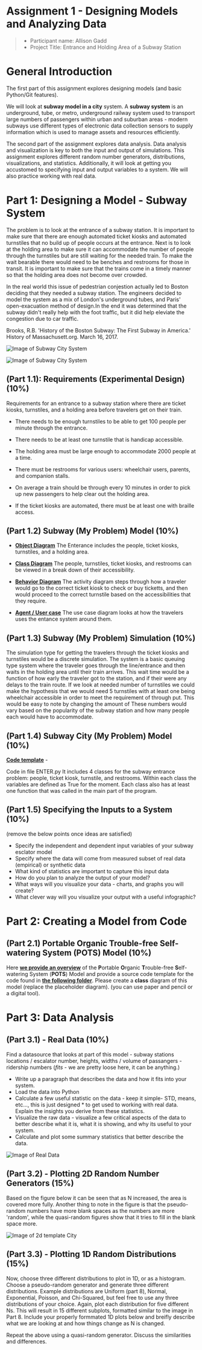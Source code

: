 # Assignment 1 - Designing Models and Analyzing Data 

> * Participant name: Allison Gadd
> * Project Title: Entrance and Holding Area of a Subway Station

# General Introduction

The first part of this assignment explores designing models (and basic Python/Git features). 

We will look at **subway model in a city** system. A **subway system** is an underground, tube, or metro, underground railway system used to transport large numbers of passengers within urban and suburban areas - modern subways use different types of electronic data collection sensors to supply information which is used to manage assets and resources efficiently. 

The second part of the assignment explores data analysis. Data analysis and visualization is key to both the input and output of simulations. This assignment explores different random number generators, distributions, visualizations, and statistics. Additionally, it will look at getting you accustomed to specifying input and output variables to a system. We will also practice working with real data.


# Part 1: Designing a Model - Subway System

The problem is to look at the entrance of a subway station. It is important to make sure that there are enough automated ticket kiosks and automated turnstiles that no build up of people occurs at the entrance. Next is to look at the holding area to make sure it can accommodate the number of people through the turnstiles but are still waiting for the needed train. To make the wait bearable there would need to be benches and restrooms for those in transit. It is important to make sure that the trains come in a timely manner so that the holding area does not become over crowded. 

In the real world this issue of pedestrian conjestion actually led to Boston deciding that they needed a subway station. The engineers decided to model the system as a mix of London's underground tubes, and Paris' open-exacuation method of design.In the end it was determined that the subway didn't really help with the foot traffic, but it did help eleviate the congestion due to car traffic.

Brooks, R.B. 'History of the Boston Subway: The First Subway in America.' History of Massachusett.org. March 16, 2017.

![Image of Subway City System](https://github.com/IDS6145-Fall2019/assignment1-agadd881/blob/master/images/subway_turnstiles.png)

![Image of Subway City System](https://github.com/IDS6145-Fall2019/assignment1-agadd881/blob/master/images/busy_subway.png)

## (Part 1.1): Requirements (Experimental Design) **(10%)**

Requirements for an entrance to a subway station where there are ticket kiosks, turnstiles, and a holding area before travelers get on their train.

* There needs to be enough turnstiles to be able to get 100 people per minute through the entrance.

* There needs to be at least one turnstile that is handicap accessible.

* The holding area must be large enough to accommodate 2000 people at a time.

* There must be restrooms for various users: wheelchair users, parents, and companion stalls.

* On average a train should be through every 10 minutes in order to pick up new passengers to help clear out the holding area.

* If the ticket kiosks are automated, there must be at least one with braille access.

## (Part 1.2) Subway (My Problem) Model **(10%)**

* [**Object Diagram**](model/object_diagram.md) 
The Enterance includes the people, ticket kiosks, turnstiles, and a holding area.

* [**Class Diagram**](model/class_diagram.md) 
The people, turnstiles, ticket kiosks, and restrooms can be viewed in a break down of their accessibility.

* [**Behavior Diagram**](model/behavior_diagram.md) 
The activity diagram steps through how a traveler would go to the correct ticket kiosk to check or buy ticketts, and then would proceed to the correct turnstile based on the accessibilities that they require.

* [**Agent / User case**](model/agent_usecase_diagram.md) 
The use case diagram looks at how the travelers uses the entance system around them.

## (Part 1.3) Subway (My Problem) Simulation **(10%)**

The simulation type for getting the travelers through the ticket kiosks and turnstiles would be a discrete simulation. The system is a basic queuing type system where the traveler goes through the line/entrance and then waits in the holding area until their train arrives. This wait time would be a function of how early the traveler got to the station, and if their were any delays to the train route. If we look at needed number of turnstiles we could make the hypothesis that we would need 5 turnstiles with at least one being wheelchair accessible in order to meet the requirement of through put. This would be easy to note by changing the amount of These numbers would vary based on the popularity of the subway station and how many people each would have to accommodate.


## (Part 1.4) Subway City (My Problem) Model **(10%)**
[**Code template**](code/README.md) - 

Code in file ENTER.py It includes 4 classes for the subway entrance problem: people, ticket kiosk, turnstile, and restrooms. Within each class the variables are defined as True for the moment. Each class also has at least one function that was called in the main part of the program.


## (Part 1.5) Specifying the Inputs to a System **(10%)**

(remove the below points once ideas are satisfied)
* Specify the independent and dependent input variables of your subway esclator model
* Specify where the data will come from measured subset of real data (empirical) or synthetic data
* What kind of statistics are important to capture this input data
* How do you plan to analyze the output of your model?
* What ways will you visualize your data - charts, and graphs you will create?
* What clever way will you visualize your output with a useful infographic?



# Part 2: Creating a Model from Code

## (Part 2.1) **P**ortable **O**rganic **T**rouble-free **S**elf-watering System (**POTS**) Model **(10%)**
Here [**we provide an overview**](code/POTS_system/README.md) of the **P**ortable **O**rganic **T**rouble-free **S**elf-watering System (**POTS**) Model and provide a source code template for the code found in  [**the following folder**](code/POTS_system/). Please create a **class** diagram of this model (replace the placeholder diagram). (you can use paper and pencil or a digital tool).



# Part 3: Data Analysis

## (Part 3.1) - Real Data **(10%)**

Find a datasource that looks at part of this model - subway stations locations / escalator number, heights, widths / volume of passangers - ridership numbers   (*fits* - we are pretty loose here, it can be anything.)

* Write up a paragraph that describes the data and how it fits into your system.
* Load the data into Python
* Calculate a few useful statistic on the data - keep it simple- STD, means, etc..., this is just designed * to get used to working with real data. Explain the insights you derive from these statistics.
* Visualize the raw data - visualize a few critical aspects of the data to better describe what it is, what it is showing, and why its useful to your system.
* Calculate and plot some summary statistics that better describe the data.

![Image of Real Data](https://github.com/IDS6145-Fall2019/assignment1-agadd881/blob/master/images/Data.png)


## (Part 3.2) -  Plotting 2D Random Number Generators **(15%)**

Based on the figure below it can be seen that as N increased, the area is covered more fully. Another thing to note in the figure is that the pseudo-random numbers have more blank spaces as the numbers are more 'random', while the quasi-random figures show that it tries to fill in the blank space more.

![Image of 2d template City](https://github.com/IDS6145-Fall2019/assignment1-agadd881/blob/master/images/Random_Num.png)


## (Part 3.3) -  Plotting 1D Random Distributions **(15%)**

Now, choose three different distributions to plot in 1D, or as a histogram. Choose a pseudo-random generator and generate three different distributions. Example distributions are Uniform (part 8), Normal, Exponential, Poisson, and Chi-Squared, but feel free to use any three distributions of your choice. Again, plot each distribution for five different Ns. This will result in 15 different subplots, formatted similar to the image in Part 8. Include your properly formmated 1D plots below and breifly describe what we are looking at and how things change as N is changed.

Repeat the above using a quasi-random generator. Discuss the similarities and differences.
